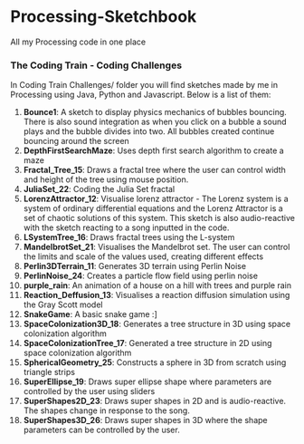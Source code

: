 # Processing-Sketchbook
All my Processing code in one place

### The Coding Train - Coding Challenges

In Coding Train Challenges/ folder you will find sketches made by me in Processing using Java, Python and Javascript.
Below is a list of them:
1. **Bounce1**: A sketch to display physics mechanics of bubbles bouncing. There is also sound integration as when you click on a bubble a sound plays and the bubble divides into two. All bubbles created continue bouncing around the screen
2. **DepthFirstSearchMaze**: Uses depth first search algorithm to create a maze
3. **Fractal_Tree_15**: Draws a fractal tree where the user can control width and height of the tree using mouse position.
4. **JuliaSet_22**: Coding the Julia Set fractal
5. **LorenzAttractor_12**: Visualise lorenz attractor - The Lorenz system is a system of ordinary differential equations and the Lorenz Attractor is a set of chaotic solutions of this system. This sketch is also audio-reactive with the sketch reacting to a song inputted in the code.
6. **LSystemTree_16**: Draws fractal trees using the L-system
7. **MandelbrotSet_21**: Visualises the Mandelbrot set. The user can control the limits and scale of the values used, creating different effects
8. **Perlin3DTerrain_11**: Generates 3D terrain using Perlin Noise
9. **PerlinNoise_24**: Creates a particle flow field using perlin noise
10. **purple_rain**: An animation of a house on a hill with trees and purple rain
11. **Reaction_Deffusion_13**: Visualises a reaction diffusion simulation using the Gray Scott model
12. **SnakeGame**: A basic snake game :]
13. **SpaceColonization3D_18**: Generates a tree structure in 3D using space colonization algorithm
14. **SpaceColonizationTree_17**: Generated a tree structure in 2D using space colonization algorithm
15. **SphericalGeometry_25**: Constructs a sphere in 3D from scratch using triangle strips
16. **SuperEllipse_19**: Draws super ellipse shape where parameters are controlled by the user using sliders
17. **SuperShapes2D_23**: Draws super shapes in 2D and is audio-reactive. The shapes change in response to the song.
18. **SuperShapes3D_26**: Draws super shapes in 3D where the shape parameters can be controlled by the user.
